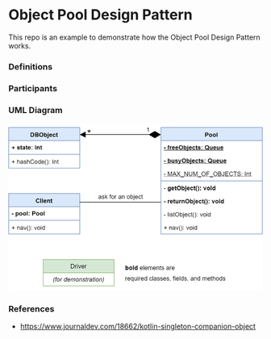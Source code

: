 # Object Pool Design Pattern
This repo is an example to demonstrate how the Object Pool Design Pattern works.

### Definitions

### Participants

### UML Diagram
![UML Diagram for This Example of Object Pool Design Pattern](img/Object-Pool-Design-Pattern-UML.png)

### References
- https://www.journaldev.com/18662/kotlin-singleton-companion-object